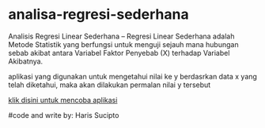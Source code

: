 # analisa-regresi-sederhana
Analisis Regresi Linear Sederhana – Regresi Linear Sederhana adalah Metode Statistik yang berfungsi untuk menguji sejauh mana hubungan sebab akibat antara Variabel Faktor Penyebab (X) terhadap Variabel Akibatnya. 

aplikasi yang digunakan untuk mengetahui nilai ke y berdasrkan data x yang telah diketahui,
maka akan dilakukan permalan nilai y tersebut

[klik disini untuk mencoba aplikasi](http://codepen.io/harissucipto/full/dOMJwB/)

#code and write by: Haris Sucipto